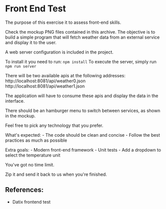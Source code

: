 # Front End Test

The purpose of this exercise it to assess front-end skills.

Check the mockup PNG files contained in this archive.
The objective is to build a simple program that will fetch weather data
from an external service and display it to the user.

A web server configuration is included in the project.

To install it you need to run: `npm install`
To execute the server, simply run `npm run server`

There will be two available apis at the following addresses:
http://localhost:8081/api/weather0.json
http://localhost:8081/api/weather1.json

The application will have to consume these apis and display the data
in the interface.

There should be an hamburger menu to switch between services, as shown
in the mockup.

Feel free to pick any technology that you prefer.

What's expected:
    - The code should be clean and concise
    - Follow the best practices as much as possible

Extra goals:
	- Modern front-end framework
	- Unit tests
	- Add a dropdown to select the temperature unit

You've got no time limit.

Zip it and send it back to us when you're finished.

## References:

- Datix frontend test